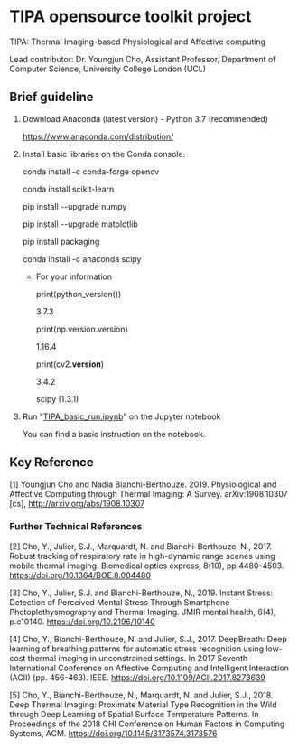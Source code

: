 # TIPA opensource toolkit project
TIPA: Thermal Imaging-based Physiological and Affective computing

Lead contributor: Dr. Youngjun Cho, Assistant Professor, Department of Computer Science, University College London (UCL)



## Brief guideline

1. Download Anaconda (latest version) - Python 3.7 (recommended)

    https://www.anaconda.com/distribution/


2. Install basic libraries on the Conda console.

    conda install -c conda-forge opencv
    
    conda install scikit-learn
    
    pip install --upgrade numpy
    
    pip install --upgrade matplotlib
    
    pip install packaging
    
    conda install -c anaconda scipy


    * For your information
    
        print(python_version()) 
        
        3.7.3
        
        print(np.version.version)
        
        1.16.4
        
        print(cv2.__version__)
        
        3.4.2
        
        scipy (1.3.1)

3. Run "<a href="https://github.com/deepneuroscience/TIPA/blob/master/TIPA_basic_run.ipynb">TIPA_basic_run.ipynb</a>" on the Jupyter notebook 

    You can find a basic instruction on the notebook.
    


    
    
## Key Reference
[1] Youngjun Cho and Nadia Bianchi-Berthouze. 2019. Physiological and Affective Computing through Thermal Imaging: A Survey. arXiv:1908.10307 [cs], http://arxiv.org/abs/1908.10307

### Further Technical References
[2] Cho, Y., Julier, S.J., Marquardt, N. and Bianchi-Berthouze, N., 2017. Robust tracking of respiratory rate in high-dynamic range scenes using mobile thermal imaging. Biomedical optics express, 8(10), pp.4480-4503. https://doi.org/10.1364/BOE.8.004480

[3] Cho, Y., Julier, S.J. and Bianchi-Berthouze, N., 2019. Instant Stress: Detection of Perceived Mental Stress Through Smartphone Photoplethysmography and Thermal Imaging. JMIR mental health, 6(4), p.e10140. https://doi.org/10.2196/10140

[4] Cho, Y., Bianchi-Berthouze, N. and Julier, S.J., 2017. DeepBreath: Deep learning of breathing patterns for automatic stress recognition using low-cost thermal imaging in unconstrained settings. In 2017 Seventh International Conference on Affective Computing and Intelligent Interaction (ACII) (pp. 456-463). IEEE. https://doi.org/10.1109/ACII.2017.8273639

[5] Cho, Y., Bianchi-Berthouze, N., Marquardt, N. and Julier, S.J., 2018. Deep Thermal Imaging: Proximate Material Type Recognition in the Wild through Deep Learning of Spatial Surface Temperature Patterns. In Proceedings of the 2018 CHI Conference on Human Factors in Computing Systems, ACM. https://doi.org/10.1145/3173574.3173576
